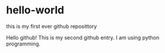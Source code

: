 # hello-world
this is my first ever github reposittory

Hello github!
This is my second github entry. 
I am using python programming. 

